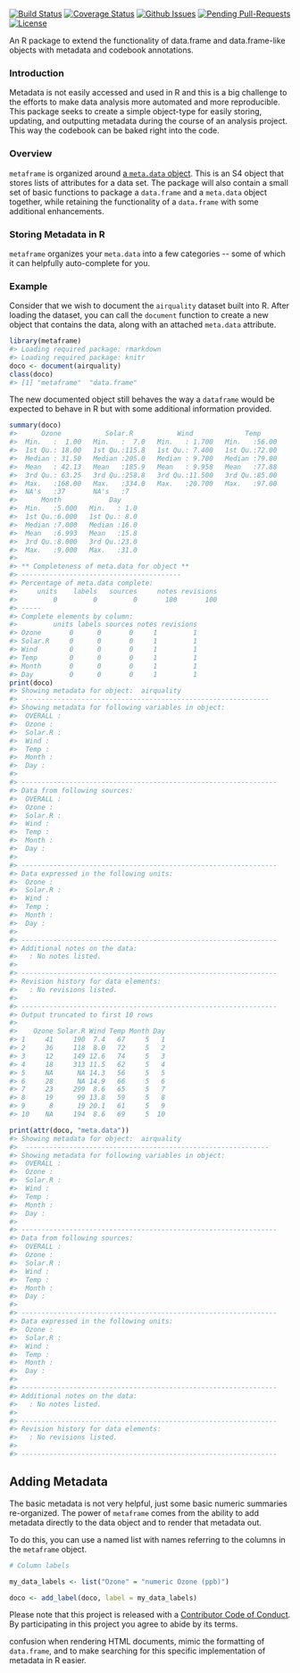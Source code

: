 <!-- README.md is generated from README.Rmd. Please edit that file -->
[![Build Status](https://travis-ci.org/jknowles/metaframe.png?branch=master)](https://travis-ci.org/jknowles/metaframe) [![Coverage Status](http://img.shields.io/coveralls/jknowles/metaframe.svg?style=flat)](https://coveralls.io/r/jknowles/metaframe) [![Github Issues](http://githubbadges.herokuapp.com/jknowles/metaframe/issues.svg)](https://github.com/jknowles/metaframe/issues) [![Pending Pull-Requests](http://githubbadges.herokuapp.com/jknowles/metaframe/pulls.svg?style=flat)](https://github.com/jknowles/metaframe/pulls) [![License](https://img.shields.io/github/license/jknowles/metaframes.svg)](http://www.gnu.org/licenses/gpl.html)

An R package to extend the functionality of data.frame and data.frame-like objects with metadata and codebook annotations.

### Introduction

Metadata is not easily accessed and used in R and this is a big challenge to the efforts to make data analysis more automated and more reproducible. This package seeks to create a simple object-type for easily storing, updating, and outputting metadata during the course of an analysis project. This way the codebook can be baked right into the code.

### Overview

`metaframe` is organized around [a `meta.data` object](The%20object%20is%20deliberately%20named%20with%20a%20period,%20%60meta.data%60,%20to%20avoid). This is an S4 object that stores lists of attributes for a data set. The package will also contain a small set of basic functions to package a `data.frame` and a `meta.data` object together, while retaining the functionality of a `data.frame` with some additional enhancements.

### Storing Metadata in R

`metaframe` organizes your `meta.data` into a few categories -- some of which it can helpfully auto-complete for you.

### Example

Consider that we wish to document the `airquality` dataset built into R. After loading the dataset, you can call the `document` function to create a new object that contains the data, along with an attached `meta.data` attribute.

``` r
library(metaframe)
#> Loading required package: rmarkdown
#> Loading required package: knitr
doco <- document(airquality)
class(doco)
#> [1] "metaframe"  "data.frame"
```

The new documented object still behaves the way a `dataframe` would be expected to behave in R but with some additional information provided.

``` r
summary(doco)
#>      Ozone           Solar.R           Wind             Temp      
#>  Min.   :  1.00   Min.   :  7.0   Min.   : 1.700   Min.   :56.00  
#>  1st Qu.: 18.00   1st Qu.:115.8   1st Qu.: 7.400   1st Qu.:72.00  
#>  Median : 31.50   Median :205.0   Median : 9.700   Median :79.00  
#>  Mean   : 42.13   Mean   :185.9   Mean   : 9.958   Mean   :77.88  
#>  3rd Qu.: 63.25   3rd Qu.:258.8   3rd Qu.:11.500   3rd Qu.:85.00  
#>  Max.   :168.00   Max.   :334.0   Max.   :20.700   Max.   :97.00  
#>  NA's   :37       NA's   :7                                       
#>      Month            Day      
#>  Min.   :5.000   Min.   : 1.0  
#>  1st Qu.:6.000   1st Qu.: 8.0  
#>  Median :7.000   Median :16.0  
#>  Mean   :6.993   Mean   :15.8  
#>  3rd Qu.:8.000   3rd Qu.:23.0  
#>  Max.   :9.000   Max.   :31.0  
#>                                
#> ** Completeness of meta.data for object ** 
#> ----------------------------------------
#> Percentage of meta.data complete: 
#>     units    labels   sources     notes revisions 
#>         0         0         0       100       100 
#> ----- 
#> Complete elements by column: 
#>         units labels sources notes revisions
#> Ozone       0      0       0     1         1
#> Solar.R     0      0       0     1         1
#> Wind        0      0       0     1         1
#> Temp        0      0       0     1         1
#> Month       0      0       0     1         1
#> Day         0      0       0     1         1
print(doco)
#> Showing metadata for object:  airquality
#>  ------------------------------------------------------------- 
#> Showing metadata for following variables in object: 
#>  OVERALL :  
#>  Ozone :  
#>  Solar.R :  
#>  Wind :  
#>  Temp :  
#>  Month :  
#>  Day :  
#>  
#> ---------------------------------------------------------------- 
#> Data from following sources: 
#>  OVERALL :  
#>  Ozone :  
#>  Solar.R :  
#>  Wind :  
#>  Temp :  
#>  Month :  
#>  Day :  
#>  
#> ---------------------------------------------------------------- 
#> Data expressed in the following units: 
#>  Ozone :  
#>  Solar.R :  
#>  Wind :  
#>  Temp :  
#>  Month :  
#>  Day :  
#>  
#> ---------------------------------------------------------------- 
#> Additional notes on the data: 
#>   : No notes listed. 
#>  
#> ---------------------------------------------------------------- 
#> Revision history for data elements: 
#>   : No revisions listed. 
#>  
#> ---------------------------------------------------------------- 
#> Output truncated to first 10 rows 
#> 
#>    Ozone Solar.R Wind Temp Month Day
#> 1     41     190  7.4   67     5   1
#> 2     36     118  8.0   72     5   2
#> 3     12     149 12.6   74     5   3
#> 4     18     313 11.5   62     5   4
#> 5     NA      NA 14.3   56     5   5
#> 6     28      NA 14.9   66     5   6
#> 7     23     299  8.6   65     5   7
#> 8     19      99 13.8   59     5   8
#> 9      8      19 20.1   61     5   9
#> 10    NA     194  8.6   69     5  10
```

``` r
print(attr(doco, "meta.data"))
#> Showing metadata for object:  airquality
#>  ------------------------------------------------------------- 
#> Showing metadata for following variables in object: 
#>  OVERALL :  
#>  Ozone :  
#>  Solar.R :  
#>  Wind :  
#>  Temp :  
#>  Month :  
#>  Day :  
#>  
#> ---------------------------------------------------------------- 
#> Data from following sources: 
#>  OVERALL :  
#>  Ozone :  
#>  Solar.R :  
#>  Wind :  
#>  Temp :  
#>  Month :  
#>  Day :  
#>  
#> ---------------------------------------------------------------- 
#> Data expressed in the following units: 
#>  Ozone :  
#>  Solar.R :  
#>  Wind :  
#>  Temp :  
#>  Month :  
#>  Day :  
#>  
#> ---------------------------------------------------------------- 
#> Additional notes on the data: 
#>   : No notes listed. 
#>  
#> ---------------------------------------------------------------- 
#> Revision history for data elements: 
#>   : No revisions listed. 
#>  
#> ----------------------------------------------------------------
```

Adding Metadata
---------------

The basic metadata is not very helpful, just some basic numeric summaries re-organized. The power of `metaframe` comes from the ability to add metadata directly to the data object and to render that metadata out.

To do this, you can use a named list with names referring to the columns in the `metaframe` object.

``` r
# Column labels

my_data_labels <- list("Ozone" = "numeric Ozone (ppb)")
```

``` r
doco <- add_label(doco, label = my_data_labels)
```

Please note that this project is released with a [Contributor Code of Conduct](CONDUCT.md). By participating in this project you agree to abide by its terms.

confusion when rendering HTML documents, mimic the formatting of `data.frame`, and to make searching for this specific implementation of metadata in R easier.
